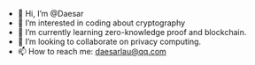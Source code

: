 - 👋 Hi, I’m @Daesar 
- 👀 I’m interested in  coding about cryptography
- 🌱 I’m currently learning zero-knowledge proof and blockchain.
- 💞️ I’m looking to collaborate on privacy computing.
- 📫 How to reach me: [daesarlau@qq.com](daesarlau@qq.com)

<!---
Daesar/Daesar is a ✨ special ✨ repository because its `README.md` (this file) appears on your GitHub profile.
You can click the Preview link to take a look at your changes.
--->
